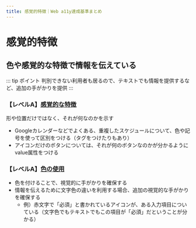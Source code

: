 ```yaml
---
title: 感覚的特徴｜Web a11y達成基準まとめ
---
```


# 感覚的特徴

## 色や感覚的な特徴で情報を伝えている
::: tip ポイント
判別できない利用者も居るので、テキストでも情報を提供するなど、追加の手がかりを提供
:::

### 【レベルA】[感覚的な特徴](https://waic.jp/docs/UNDERSTANDING-WCAG20/content-structure-separation-understanding.html)
形や位置だけではなく、それが何なのかを示す

* Googleカレンダーなどでよくある、重複したスケジュールについて、色や記号を使って区別をつける（タグをつけたりもあり）
* アイコンだけのボタンについては、それが何のボタンなのかが分かるようにvalue属性をつける

### 【レベルA】[色の使用](https://waic.jp/docs/UNDERSTANDING-WCAG20/visual-audio-contrast-without-color.html)

* 色を付けることで、視覚的に手がかりを確保する
* 情報を伝えるために文字色の違いを利用する場合、追加の視覚的な手がかりを確保する
    * 例）赤文字で「必須」と書かれているアイコンが、ある入力項目についている（文字色でもテキストでもこの項目が「必須」だということが分かる）